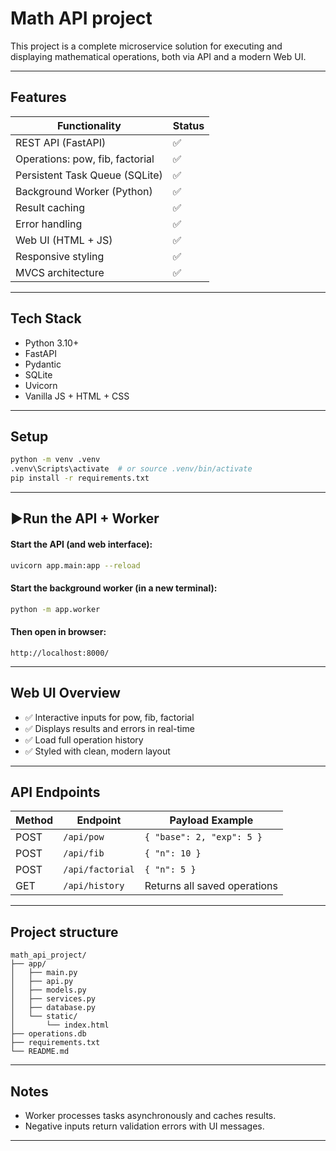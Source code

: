 # Math API project

This project is a complete microservice solution for executing and displaying mathematical operations, both via API and a modern Web UI.

---

## Features

| Functionality                | Status |
|-----------------------------|--------|
| REST API (FastAPI)          | ✅     |
| Operations: pow, fib, factorial | ✅ |
| Persistent Task Queue (SQLite)          | ✅     |
| Background Worker (Python)              | ✅     |
| Result caching              | ✅     |
| Error handling   | ✅     |
| Web UI (HTML + JS)          | ✅     |
| Responsive styling          | ✅     |
| MVCS architecture           | ✅     |

---

## Tech Stack

- Python 3.10+
- FastAPI
- Pydantic
- SQLite
- Uvicorn
- Vanilla JS + HTML + CSS

---

## Setup

```bash
python -m venv .venv
.venv\Scripts\activate  # or source .venv/bin/activate
pip install -r requirements.txt
```

---

## ▶Run the API + Worker

#### Start the API (and web interface):
```bash
uvicorn app.main:app --reload
```

#### Start the background worker (in a new terminal):
```bash
python -m app.worker
```

#### Then open in browser:

```
http://localhost:8000/
```

---

## Web UI Overview

- ✅ Interactive inputs for pow, fib, factorial
- ✅ Displays results and errors in real-time
- ✅ Load full operation history
- ✅ Styled with clean, modern layout

---

## API Endpoints

| Method | Endpoint        | Payload Example               |
|--------|------------------|-------------------------------|
| POST   | `/api/pow`       | `{ "base": 2, "exp": 5 }`     |
| POST   | `/api/fib`       | `{ "n": 10 }`                 |
| POST   | `/api/factorial` | `{ "n": 5 }`                  |
| GET    | `/api/history`   | Returns all saved operations  |

---

## Project structure

```
math_api_project/
├── app/
│   ├── main.py
│   ├── api.py
│   ├── models.py
│   ├── services.py
│   ├── database.py
│   └── static/
│       └── index.html
├── operations.db
├── requirements.txt
└── README.md
```

---

## Notes

- Worker processes tasks asynchronously and caches results.
- Negative inputs return validation errors with UI messages.


---
